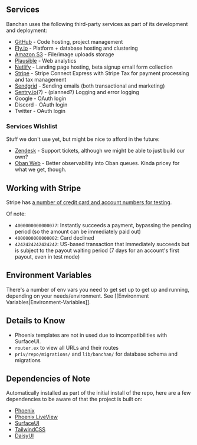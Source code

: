 ## Services

Banchan uses the following third-party services as part of its development and deployment:

* [GitHub](https://github.com/BanchanArt) - Code hosting, project management
* [Fly.io](https://fly.io) - Platform + database hosting and clustering
* [Amazon S3](https://aws.amazon.com/s3/) - File/image uploads storage
* [Plausible](https://plausible.io/) - Web analytics
* [Netlify](https://netlify.com) - Landing page hosting, beta signup email form collection
* [Stripe](https://stripe.com/connect) - Stripe Connect Express with Stripe Tax for payment processing and tax management
* [Sendgrid](https://sendgrid.com/) - Sending emails (both transactional and marketing)
* [Sentry.io](https://sentry.io/)(?) - (planned?) Logging and error logging
* Google - OAuth login
* Discord - OAuth login
* Twitter - OAuth login

### Services Wishlist

Stuff we don't use yet, but might be nice to afford in the future:

* [Zendesk](https://www.zendesk.com/) - Support tickets, although we might be able to just build our own?
* [Oban Web](https://getoban.pro/) - Better observability into Oban queues. Kinda pricey for what we get, though.

## Working with Stripe

Stripe has [a number of credit card and account numbers for testing](https://stripe.com/docs/testing).

Of note:

* `4000000000000077`: Instantly succeeds a payment, bypassing the pending period (so the amount can be immediately paid out)
* `4000000000000002`: Card declined
* `4242424242424242`: US-based transaction that immediately succeeds but is subject to the payout waiting period (7 days for an account's first payout, even in test mode)

## Environment Variables

There's a number of env vars you need to get set up to get up and running, depending on your needs/environment. See [[Environment Variables|Environment-Variables]].

## Details to Know 

- Phoenix templates are not in used due to incompatibilities with SurfaceUI.
- `router.ex` to view all URLs and their routes
- `priv/repo/migrations/` and `lib/banchan/` for database schema and migrations

## Dependencies of Note

Automatically installed as part of the initial install of the repo, here are a few dependencies to be aware of that the project is built on:

- [Phoenix](https://www.phoenixframework.org/)
- [Phoenix LiveView](https://hexdocs.pm/phoenix_live_view)
- [SurfaceUI](https://surface-ui.org/)
- [TailwindCSS](https://tailwindcss.com/)
- [DaisyUI](https://daisyui.com)

